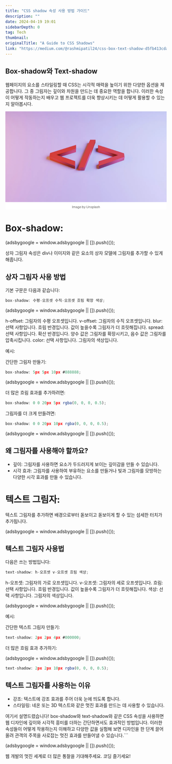 ```yaml
---
title: "CSS shadow 속성 사용 방법 가이드"
description: ""
date: 2024-04-19 19:01
sidebarDepth: 0
tag: Tech
thumbnail: 
originalTitle: "A Guide to CSS Shadows"
link: "https://medium.com/@rashmipatil24/css-box-text-shadow-d5fb413cda52"
---
```



## Box-shadow와 Text-shadow

웹페이지의 요소를 스타일링할 때 CSS는 시각적 매력을 높이기 위한 다양한 옵션을 제공합니다. 그 중 그림자는 깊이와 차원을 만드는 데 중요한 역할을 합니다. 이러한 속성이 어떻게 작동하는지 배우고 웹 프로젝트를 더욱 향상시키는 데 어떻게 활용할 수 있는지 알아봅시다.

![그림](./img/AGuidetoCSSShadows_0.png)

# Box-shadow:

<!-- ui-log 수평형 -->
<ins class="adsbygoogle"
  style="display:block"
  data-ad-client="ca-pub-4877378276818686"
  data-ad-slot="9743150776"
  data-ad-format="auto"
  data-full-width-responsive="true"></ins>
<component is="script">
(adsbygoogle = window.adsbygoogle || []).push({});
</component>

상자 그림자 속성은 div나 이미지와 같은 요소의 상자 모델에 그림자를 추가할 수 있게 해줍니다.

## 상자 그림자 사용 방법

기본 구문은 다음과 같습니다:

```js
box-shadow: 수평-오프셋 수직-오프셋 흐림 확장 색상;
```

<!-- ui-log 수평형 -->
<ins class="adsbygoogle"
  style="display:block"
  data-ad-client="ca-pub-4877378276818686"
  data-ad-slot="9743150776"
  data-ad-format="auto"
  data-full-width-responsive="true"></ins>
<component is="script">
(adsbygoogle = window.adsbygoogle || []).push({});
</component>

h-offset: 그림자의 수평 오프셋입니다.
v-offset: 그림자의 수직 오프셋입니다.
blur: 선택 사항입니다. 흐림 반경입니다. 값이 높을수록 그림자가 더 흐릿해집니다.
spread: 선택 사항입니다. 확산 반경입니다. 양수 값은 그림자를 확장시키고, 음수 값은 그림자를 압축시킵니다.
color: 선택 사항입니다. 그림자의 색상입니다.

예시:

간단한 그림자 만들기:

```js
box-shadow: 5px 5px 10px #888888;
```

<!-- ui-log 수평형 -->
<ins class="adsbygoogle"
  style="display:block"
  data-ad-client="ca-pub-4877378276818686"
  data-ad-slot="9743150776"
  data-ad-format="auto"
  data-full-width-responsive="true"></ins>
<component is="script">
(adsbygoogle = window.adsbygoogle || []).push({});
</component>

더 많은 흐림 효과를 추가하려면:

```js
box-shadow: 0 0 20px 5px rgba(0, 0, 0, 0.5);
```

그림자를 더 크게 만들려면:

```js
box-shadow: 0 0 20px 10px rgba(0, 0, 0, 0.5);
```

<!-- ui-log 수평형 -->
<ins class="adsbygoogle"
  style="display:block"
  data-ad-client="ca-pub-4877378276818686"
  data-ad-slot="9743150776"
  data-ad-format="auto"
  data-full-width-responsive="true"></ins>
<component is="script">
(adsbygoogle = window.adsbygoogle || []).push({});
</component>

## 왜 그림자를 사용해야 할까요?

- 깊이: 그림자를 사용하면 요소가 두드러지게 보이는 깊이감을 만들 수 있습니다.
- 시각 효과: 그림자를 사용하여 부유하는 요소를 만들거나 빛과 그림자를 모방하는 다양한 시각 효과를 만들 수 있습니다.

# 텍스트 그림자:

텍스트 그림자를 추가하면 배경으로부터 돋보이고 돋보이게 할 수 있는 섬세한 터치가 추가됩니다.

<!-- ui-log 수평형 -->
<ins class="adsbygoogle"
  style="display:block"
  data-ad-client="ca-pub-4877378276818686"
  data-ad-slot="9743150776"
  data-ad-format="auto"
  data-full-width-responsive="true"></ins>
<component is="script">
(adsbygoogle = window.adsbygoogle || []).push({});
</component>

## 텍스트 그림자 사용법

다음은 쓰는 방법입니다:

```js
text-shadow: h-오프셋 v-오프셋 흐림 색상;
```

h-오프셋: 그림자의 가로 오프셋입니다.
v-오프셋: 그림자의 세로 오프셋입니다.
흐림: 선택 사항입니다. 흐림 반경입니다. 값이 높을수록 그림자가 더 흐릿해집니다.
색상: 선택 사항입니다. 그림자의 색상입니다.

<!-- ui-log 수평형 -->
<ins class="adsbygoogle"
  style="display:block"
  data-ad-client="ca-pub-4877378276818686"
  data-ad-slot="9743150776"
  data-ad-format="auto"
  data-full-width-responsive="true"></ins>
<component is="script">
(adsbygoogle = window.adsbygoogle || []).push({});
</component>

예시:

간단한 텍스트 그림자 만들기:

```js
text-shadow: 2px 2px 4px #000000;
```

더 많은 흐림 효과 추가하기:

<!-- ui-log 수평형 -->
<ins class="adsbygoogle"
  style="display:block"
  data-ad-client="ca-pub-4877378276818686"
  data-ad-slot="9743150776"
  data-ad-format="auto"
  data-full-width-responsive="true"></ins>
<component is="script">
(adsbygoogle = window.adsbygoogle || []).push({});
</component>

```js
text-shadow: 2px 2px 10px rgba(0, 0, 0, 0.5);
```

## 텍스트 그림자를 사용하는 이유

- 강조: 텍스트에 강조 효과를 주어 더욱 눈에 띄도록 합니다.
- 스타일링: 네온 또는 3D 텍스트와 같은 멋진 효과를 만드는 데 사용할 수 있습니다.

여기서 설명드렸습니다! box-shadow와 text-shadow와 같은 CSS 속성을 사용하면 웹 디자인에 깊이와 시각적 흥미를 더하는 간단하면서도 효과적인 방법입니다. 이러한 속성들이 어떻게 작용하는지 이해하고 다양한 값을 실험해 보면 디자인을 한 단계 끌어올려 관객의 주목을 사로잡는 멋진 효과를 만들어낼 수 있습니다.```

<!-- ui-log 수평형 -->
<ins class="adsbygoogle"
  style="display:block"
  data-ad-client="ca-pub-4877378276818686"
  data-ad-slot="9743150776"
  data-ad-format="auto"
  data-full-width-responsive="true"></ins>
<component is="script">
(adsbygoogle = window.adsbygoogle || []).push({});
</component>

웹 개발의 멋진 세계로 더 많은 통찰을 기대해주세요. 코딩 즐기세요!